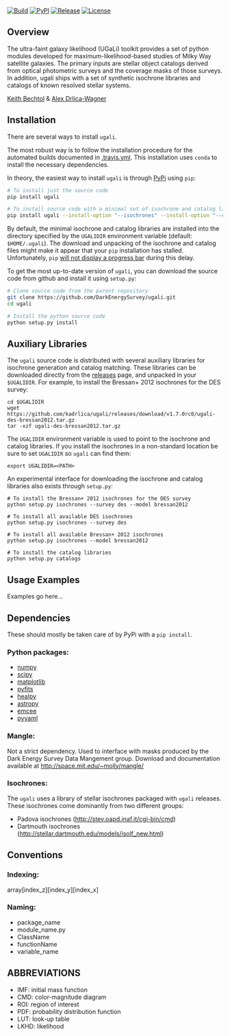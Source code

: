 [![Build](https://img.shields.io/travis/DarkEnergySurvey/ugali.svg)](https://travis-ci.org/DarkEnergySurvey/ugali)
[![PyPI](https://img.shields.io/pypi/v/ugali.svg)](https://pypi.python.org/pypi/ugali)
[![Release](https://img.shields.io/github/release/DarkEnergySurvey/ugali.svg)](../../releases)
[![License](https://img.shields.io/badge/license-MIT-blue.svg)](../../)

Overview
--------

The ultra-faint galaxy likelihood (UGaLi) toolkit provides a set of python modules developed for maximum-likelihood-based studies of Milky Way satellite galaxies. The primary inputs are stellar object catalogs derived from optical photometric surveys and the coverage masks of those surveys. In addition, ugali ships with a set of synthetic isochrone libraries and catalogs of known resolved stellar systems.

[Keith Bechtol](https://github.com/bechtol) & [Alex Drlica-Wagner](https://github.com/kadrlica)

Installation
------------

There are several ways to install `ugali`.

The most robust way is to follow the installation procedure for the automated builds documented in [.travis.yml](.travis.yml). This installation uses `conda` to install the necessary dependencies.

In theory, the easiest way to install `ugali` is through [PyPi](https://pypi.python.org/pypi) using `pip`:
```bash
# To install just the source code
pip install ugali

# To install source code with a minimal set of isochrone and catalog libraries
pip install ugali --install-option "--isochrones" --install-option "--catalogs"
```

By default, the minimal isochrone and catalog libraries are installed into the directory specified by the `UGALIDIR` environment variable (default: `$HOME/.ugali`). The download and unpacking of the isochrone and catalog files might make it appear that your `pip` installation has stalled. Unfortunately, `pip` [will not display a progress bar](https://github.com/pypa/pip/issues/2732#issuecomment-97119093) during this delay.

To get the most up-to-date version of `ugali`, you can download the source code from github and install it using `setup.py`:
```bash
# Clone source code from the parent repository
git clone https://github.com/DarkEnergySurvey/ugali.git
cd ugali

# Install the python source code
python setup.py install
```

Auxiliary Libraries
-------------------

The `ugali` source code is distributed with several auxiliary libraries for isochrone generation and catalog matching. These libraries can be downloaded directly from the [releases](../../releases) page, and unpacked in your `$UGALIDIR`. For example, to install the Bressan+ 2012 isochrones for the DES survey:

```
cd $UGALIDIR
wget https://github.com/kadrlica/ugali/releases/download/v1.7.0rc0/ugali-des-bressan2012.tar.gz
tar -xzf ugali-des-bressan2012.tar.gz
```

The `UGALIDIR` environment variable is used to point to the isochrone and catalog libraries. If you install the isochrones in a non-standard location be sure to set `UGALIDIR` so `ugali` can find them:

```
export UGALIDIR=<PATH>
```

An experimental interface for downloading the isochrone and catalog libraries also exists through `setup.py`:
```
# To install the Bressan+ 2012 isochrones for the DES survey
python setup.py isochrones --survey des --model bressan2012

# To install all available DES isochrones
python setup.py isochrones --survey des

# To install all available Bressan+ 2012 isochrones
python setup.py isochrones --model bressan2012

# To install the catalog libraries
python setup.py catalogs
```

Usage Examples
--------------
Examples go here...

Dependencies
------------
These should mostly be taken care of by PyPi with a `pip install`.

### Python packages:
* [numpy](http://www.numpy.org/)
* [scipy](https://www.scipy.org/)
* [matplotlib](http://matplotlib.org/)
* [pyfits](http://www.stsci.edu/institute/software_hardware/pyfits)
* [healpy](https://github.com/healpy/healpy)
* [astropy](http://www.astropy.org/)
* [emcee](http://dan.iel.fm/emcee/current/)
* [pyyaml](http://pyyaml.org/)

### Mangle:
Not a strict dependency. Used to interface with masks produced by
the Dark Energy Survey Data Mangement group. Download and documentation 
available at http://space.mit.edu/~molly/mangle/

### Isochrones:
The `ugali` uses a library of stellar isochrones packaged with `ugali` releases. These isochrones come dominantly from two different groups:
* Padova isochrones (http://stev.oapd.inaf.it/cgi-bin/cmd)
* Dartmouth isochrones (http://stellar.dartmouth.edu/models/isolf_new.html)

Conventions
-----------

### Indexing:
array[index_z][index_y][index_x]

### Naming:
* package_name
* module_name.py
* ClassName
* functionName
* variable_name

ABBREVIATIONS
-------------
* IMF: initial mass function
* CMD: color-magnitude diagram
* ROI: region of interest
* PDF: probability distribution function
* LUT: look-up table
* LKHD: likelihood
